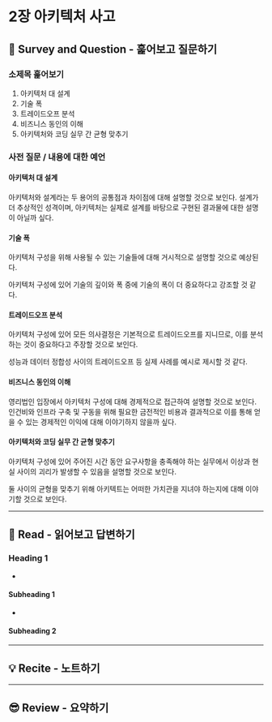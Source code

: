 # 2장 아키텍처 사고

## 🔎 Survey and Question - 훑어보고 질문하기

### 소제목 훑어보기

1. 아키텍처 대 설계
2. 기술 폭
3. 트레이드오프 분석
4. 비즈니스 동인의 이해
5. 아키텍처와 코딩 실무 간 균형 맞추기

### 사전 질문 / 내용에 대한 예언

#### 아키텍처 대 설계

아키텍처와 설계라는 두 용어의 공통점과 차이점에 대해 설명할 것으로 보인다. 설계가 더 추상적인 성격이며, 아키텍처는 실제로 설계를 바탕으로 구현된 결과물에 대한 설명이 아닐까 싶다.

#### 기술 폭

아키텍처 구성을 위해 사용될 수 있는 기술들에 대해 거시적으로 설명할 것으로 예상된다.

아키텍처 구성에 있어 기술의 깊이와 폭 중에 기술의 폭이 더 중요하다고 강조할 것 같다.

#### 트레이드오프 분석

아키텍처 구성에 있어 모든 의사결정은 기본적으로 트레이드오프를 지니므로, 이를 분석하는 것이 중요하다고 주장할 것으로 보인다.

성능과 데이터 정합성 사이의 트레이드오프 등 실제 사례를 예시로 제시할 것 같다.

#### 비즈니스 동인의 이해

영리법인 입장에서 아키텍처 구성에 대해 경제적으로 접근하여 설명할 것으로 보인다. 인건비와 인프라 구축 및 구동을 위해 필요한 금전적인 비용과 결과적으로 이를 통해 얻을 수 있는 경제적인 이익에 대해 이야기하지 않을까 싶다.

#### 아키텍처와 코딩 실무 간 균형 맞추기

아키텍처 구성에 있어 주어진 시간 동안 요구사항을 충족해야 하는 실무에서 이상과 현실 사이의 괴리가 발생할 수 있음을 설명할 것으로 보인다.

둘 사이의 균형을 맞추기 위해 아키텍트는 어떠한 가치관을 지녀야 하는지에 대해 이야기할 것으로 보인다.

---

## 📝 Read - 읽어보고 답변하기

### Heading 1

-

#### Subheading 1

-

#### Subheading 2

---

## 💡 Recite - 노트하기

---

## 😎 Review - 요약하기
